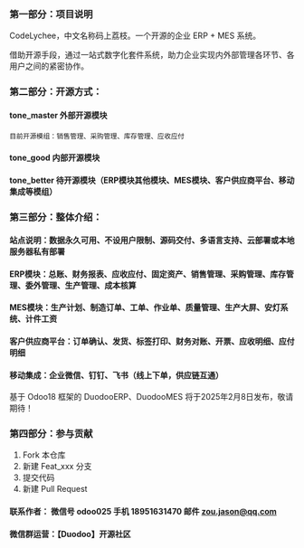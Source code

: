 ### 第一部分：项目说明
CodeLychee，中文名称码上荔枝。一个开源的企业 ERP + MES 系统。

借助开源手段，通过一站式数字化套件系统，助力企业实现内外部管理各环节、各用户之间的紧密协作。

### 第二部分：开源方式：

#### tone_master  外部开源模块
    
    目前开源模组：销售管理、采购管理、库存管理、应收应付

#### tone_good    内部开源模块

#### tone_better  待开源模块（ERP模块其他模块、MES模块、客户供应商平台、移动集成等模组）

### 第三部分：整体介绍：

#### 站点说明：数据永久可用、不设用户限制、源码交付、多语言支持、云部署或本地服务器私有部署

#### ERP模块：总账、财务报表、应收应付、固定资产、销售管理、采购管理、库存管理、委外管理、生产管理、成本核算

#### MES模块：生产计划、制造订单、工单、作业单、质量管理、生产大屏、安灯系统、计件工资

#### 客户供应商平台：订单确认、发货、标签打印、财务对账、开票、应收明细、应付明细

#### 移动集成：企业微信、钉钉、飞书（线上下单，供应链互通）

基于 Odoo18 框架的 DuodooERP、DuodooMES 将于2025年2月8日发布，敬请期待！


### 第四部分：参与贡献

1.  Fork 本仓库
2.  新建 Feat_xxx 分支
3.  提交代码
4.  新建 Pull Request


#### 联系作者： 微信号 odoo025   手机 18951631470  邮件 zou.jason@qq.com
#### 微信群运营：【Duodoo】开源社区
